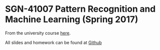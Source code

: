 # SGN-41007 Pattern Recognition and Machine Learning (Spring 2017)

From the university course [here](https://www.cs.tut.fi/courses/SGN-41007/).

All slides and homework can be found at [Github](https://github.com/mahehu/SGN-41007)